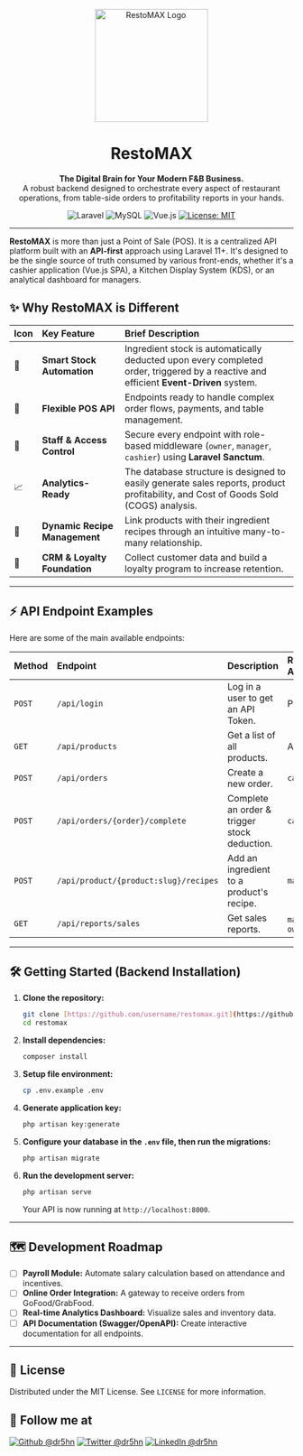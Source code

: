 <p align="center">
  <img src="https://user-images.githubusercontent.com/6929121/87441911-486bf600-c611-11ea-9d45-94c215733cf7.png" width="200" alt="RestoMAX Logo">
</p>

<h1 align="center">RestoMAX</h1>

<p align="center">
  <strong>The Digital Brain for Your Modern F&B Business.</strong>
  <br />
  A robust backend designed to orchestrate every aspect of restaurant operations, from table-side orders to profitability reports in your hands.
</p>

<p align="center">
    <img alt="Laravel" src="https://img.shields.io/badge/Laravel-FF2D20?style=for-the-badge&logo=laravel&logoColor=white" />
    <img alt="MySQL" src="https://img.shields.io/badge/MySQL-005C84?style=for-the-badge&logo=mysql&logoColor=white" />
    <img alt="Vue.js" src="https://img.shields.io/badge/Vue.js-35495E?style=for-the-badge&logo=vue.js&logoColor=4FC08D" />
    <a href="#"><img alt="License: MIT" src="https://img.shields.io/badge/License-MIT-yellow.svg?style=for-the-badge"></a>
</p>

---

**RestoMAX** is more than just a Point of Sale (POS). It is a centralized API platform built with an **API-first** approach using Laravel 11+. It's designed to be the single source of truth consumed by various front-ends, whether it's a cashier application (Vue.js SPA), a Kitchen Display System (KDS), or an analytical dashboard for managers.

## ✨ Why RestoMAX is Different

| Icon | Key Feature | Brief Description |
| :--- | :--- | :--- |
| 🍳 | **Smart Stock Automation** | Ingredient stock is automatically deducted upon every completed order, triggered by a reactive and efficient **Event-Driven** system. |
| 💸 | **Flexible POS API** | Endpoints ready to handle complex order flows, payments, and table management. |
| 👥 | **Staff & Access Control** | Secure every endpoint with role-based middleware (`owner`, `manager`, `cashier`) using **Laravel Sanctum**. |
| 📈 | **Analytics-Ready** | The database structure is designed to easily generate sales reports, product profitability, and Cost of Goods Sold (COGS) analysis. |
| 🍜 | **Dynamic Recipe Management** | Link products with their ingredient recipes through an intuitive many-to-many relationship. |
| 💖 | **CRM & Loyalty Foundation** | Collect customer data and build a loyalty program to increase retention. |

---

## ⚡️ API Endpoint Examples

Here are some of the main available endpoints:

| Method | Endpoint | Description | Required Access Role |
| :--- | :--- | :--- | :--- |
| `POST` | `/api/login` | Log in a user to get an API Token. | Public |
| `GET` | `/api/products` | Get a list of all products. | Authenticated |
| `POST` | `/api/orders` | Create a new order. | `cashier` |
| `POST` | `/api/orders/{order}/complete` | Complete an order & trigger stock deduction. | `cashier` |
| `POST` | `/api/product/{product:slug}/recipes` | Add an ingredient to a product's recipe. | `manager` |
| `GET` | `/api/reports/sales` | Get sales reports. | `manager`, `owner` |

---

## 🛠️ Getting Started (Backend Installation)

1.  **Clone the repository:**
    ```bash
    git clone [https://github.com/username/restomax.git](https://github.com/username/restomax.git)
    cd restomax
    ```

2.  **Install dependencies:**
    ```bash
    composer install
    ```

3.  **Setup file environment:**
    ```bash
    cp .env.example .env
    ```

4.  **Generate application key:**
    ```bash
    php artisan key:generate
    ```

5.  **Configure your database in the `.env` file, then run the migrations:**
    ```bash
    php artisan migrate
    ```

6.  **Run the development server:**
    ```bash
    php artisan serve
    ```
    Your API is now running at `http://localhost:8000`.

---

## 🗺️ Development Roadmap

* [ ] **Payroll Module:** Automate salary calculation based on attendance and incentives.
* [ ] **Online Order Integration:** A gateway to receive orders from GoFood/GrabFood.
* [ ] **Real-time Analytics Dashboard:** Visualize sales and inventory data.
* [ ] **API Documentation (Swagger/OpenAPI):** Create interactive documentation for all endpoints.

---

## 📄 License

Distributed under the MIT License. See `LICENSE` for more information.

## 👋 Follow me at
<a href="https://github.com/dr5hn/"><img alt="Github @dr5hn" src="https://img.shields.io/static/v1?logo=github&message=Github&color=black&style=flat-square&label=" /></a> <a href="https://twitter.com/dr5hn/"><img alt="Twitter @dr5hn" src="https://img.shields.io/static/v1?logo=twitter&message=Twitter&color=black&style=flat-square&label=" /></a> <a href="https://www.linkedin.com/in/dr5hn/"><img alt="LinkedIn @dr5hn" src="https://img.shields.io/static/v1?logo=linkedin&message=LinkedIn&color=black&style=flat-square&label=&link=https://twitter.com/dr5hn" /></a>
